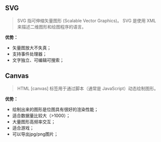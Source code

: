 ## SVG

>  SVG 指可伸缩矢量图形 (Scalable Vector Graphics)。 SVG 是使用 XML 来描述二维图形和绘图程序的语言。

**优势：**

- 矢量图放大不失真；
- 支持事件处理器；
- 文字独立、可编辑可搜索；

## Canvas

> HTML [canvas] 标签用于通过脚本（通常是 JavaScript）动态绘制图形。

**优势：**

- 绘制出来的图形是位图具有很好的渲染性能；
- 适合数据量比较大（>1000）；
- 大量图形高频率交互；
- 适合游戏；
- 可以导出jpg/png图片；